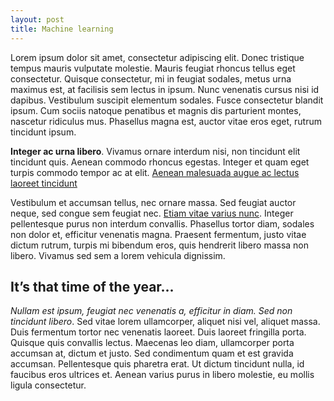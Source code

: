 ```yaml
---
layout: post
title: Machine learning
---
```



Lorem ipsum dolor sit amet, consectetur adipiscing elit. Donec tristique tempus mauris vulputate molestie.
Mauris feugiat rhoncus tellus eget consectetur. Quisque consectetur, mi in feugiat sodales,
metus urna maximus est, at facilisis sem lectus in ipsum.
Nunc venenatis cursus nisi id dapibus.&nbsp;Vestibulum suscipit elementum sodales.
Fusce consectetur blandit ipsum.&nbsp;Cum sociis natoque penatibus et magnis dis parturient montes, nascetur ridiculus mus.
Phasellus magna est, auctor vitae eros eget, rutrum tincidunt ipsum.


**Integer ac urna libero**. Vivamus ornare interdum nisi, non tincidunt elit tincidunt quis.
Aenean commodo rhoncus egestas. Integer et quam eget turpis commodo tempor ac at elit.
<a href="http://www.bateauxtheme.com" target="_blank">Aenean malesuada augue ac lectus laoreet tincidunt</a>


Vestibulum et accumsan tellus, nec ornare massa. Sed feugiat auctor neque, sed congue sem feugiat nec.
<a href="http://www.bateauxtheme.com" target="_blank"> Etiam vitae varius nunc</a>.
Integer pellentesque purus non interdum convallis. Phasellus tortor diam, sodales non dolor et,
efficitur venenatis magna. Praesent fermentum, justo vitae dictum rutrum, turpis mi bibendum eros,
quis hendrerit libero massa non libero. Vivamus sed sem a lorem vehicula dignissim.


## It’s that time of the year...


*Nullam est ipsum, feugiat nec venenatis a, efficitur in diam. Sed non tincidunt libero*.
Sed vitae lorem ullamcorper, aliquet nisi vel, aliquet massa. Duis fermentum tortor nec venenatis
laoreet. Duis laoreet fringilla porta. Quisque quis convallis lectus.
Maecenas leo diam, ullamcorper porta accumsan at, dictum et justo.
Sed condimentum quam et est gravida accumsan. Pellentesque quis pharetra erat.
Ut dictum tincidunt nulla, id faucibus eros ultrices et.
Aenean varius purus in libero molestie, eu mollis ligula consectetur.